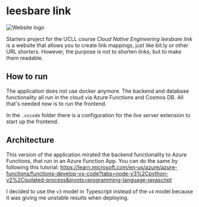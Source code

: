 # leesbare link

![Website logo](logo.png)

Starters project for the UCLL course *Cloud Native Engineering*
*leesbare link* is a website that allows you to create link mappings, just like bit.ly or other URL shorters. 
However, the purpose is not to shorten links, but to make them readable.

## How to run

The application does not use docker anymore. The backend and database functionality all run in the cloud via Azure Functions and Cosmos DB. All that's needed now is to run the frontend.

In the `.vscode` folder there is a configuration for the *live server* extension to start up the frontend.

## Architecture

This version of the application mirated the backend functionality to Azure Functions, that run in an Azure Function App. You can do the same by following this tutorial: https://learn.microsoft.com/en-us/azure/azure-functions/functions-develop-vs-code?tabs=node-v3%2Cpython-v2%2Cisolated-process&pivots=programming-language-javascript

I decided to use the `v3` model in Typescript instead of the `v4` model because it was giving me unstable results when deploying.